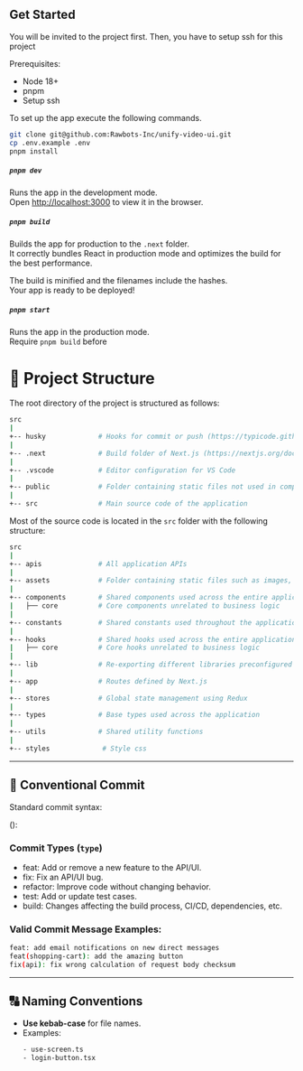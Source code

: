 ## Get Started

You will be invited to the project first. Then, you have to setup ssh for this project

Prerequisites:

- Node 18+
- pnpm
- Setup ssh

To set up the app execute the following commands.

```bash
git clone git@github.com:Rawbots-Inc/unify-video-ui.git
cp .env.example .env
pnpm install
```

##### `pnpm dev`

Runs the app in the development mode.\
Open [http://localhost:3000](http://localhost:3000) to view it in the browser.

##### `pnpm build`

Builds the app for production to the `.next` folder.\
It correctly bundles React in production mode and optimizes the build for the best performance.

The build is minified and the filenames include the hashes.\
Your app is ready to be deployed!

##### `pnpm start`

Runs the app in the production mode.\
Require `pnpm build` before

# 📂 Project Structure

The root directory of the project is structured as follows:

```sh
src
|
+-- husky             # Hooks for commit or push (https://typicode.github.io/husky/#/)
|
+-- .next             # Build folder of Next.js (https://nextjs.org/docs/app/building-your-application/deploying)
|
+-- .vscode           # Editor configuration for VS Code
|
+-- public            # Folder containing static files not used in compilation
|
+-- src               # Main source code of the application
```

Most of the source code is located in the `src` folder with the following structure:

```sh
src
|
+-- apis              # All application APIs
|
+-- assets            # Folder containing static files such as images, fonts, etc.
|
+-- components        # Shared components used across the entire application
|   ├── core          # Core components unrelated to business logic
|
+-- constants         # Shared constants used throughout the application
|
+-- hooks             # Shared hooks used across the entire application
|   ├── core          # Core hooks unrelated to business logic
|
+-- lib               # Re-exporting different libraries preconfigured for the application
|
+-- app               # Routes defined by Next.js
|
+-- stores            # Global state management using Redux
|
+-- types             # Base types used across the application
|
+-- utils             # Shared utility functions
|
+-- styles             # Style css
```

---

## 📜 Conventional Commit

Standard commit syntax:

<type>(<optional scope>): <description>

### **Commit Types (`type`)**

- feat: Add or remove a new feature to the API/UI.
- fix: Fix an API/UI bug.
- refactor: Improve code without changing behavior.
- test: Add or update test cases.
- build: Changes affecting the build process, CI/CD, dependencies, etc.

### **Valid Commit Message Examples:**

```sh
feat: add email notifications on new direct messages
feat(shopping-cart): add the amazing button
fix(api): fix wrong calculation of request body checksum
```

---

## 🔠 Naming Conventions

- **Use kebab-case** for file names.
- Examples:
  ```sh
  - use-screen.ts
  - login-button.tsx
  ```
